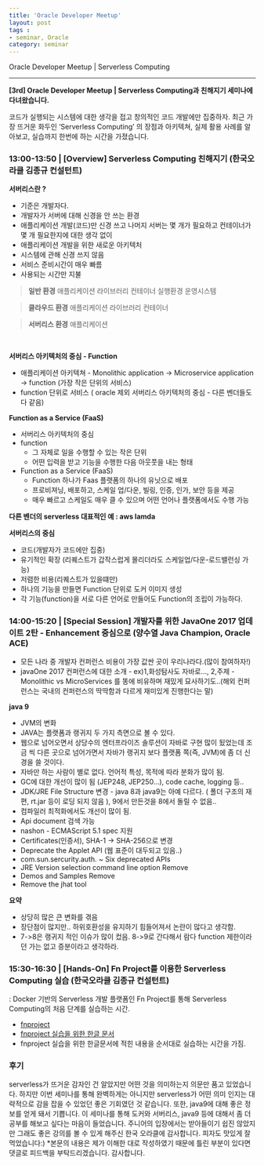 ```yaml
---
title: 'Oracle Developer Meetup'  
layout: post  
tags :  
- seminar, Oracle
category: seminar
---
```


Oracle Developer Meetup | Serverless Computing

---

**[3rd] Oracle Developer Meetup | Serverless Computing과 친해지기 세미나에 다녀왔습니다.**

코드가 실행되는 시스템에 대한 생각을 접고 창의적인 코드 개발에만 집중하자. 최근 가장 뜨거운 화두인 ‘Serverless Computing’ 의 장점과 아키텍쳐, 실제 활용 사례를 알아보고, 실습까지 한번에 하는 시간을 가졌습니다.

### 13:00-13:50 | [Overview] Serverless Computing 친해지기 (한국오라클 김종규 컨설턴트)

**서버리스란 ?**
- 기준은 개발자다.
- 개발자가 서버에 대해 신경을 안 쓰는 환경
- 애플리케이션 개발(코드)만 신경 쓰고 나머지 서버는 몇 개가 필요하고 컨테이너가 몇 개 필요한지에 대한 생각 없이
- 애플리케이션 개발을 위한 새로운 아키텍처
- 시스템에 관해 신경 쓰지 않음
- 서비스 준비시간이 매우 빠름
- 사용되는 시간만 지불
> **일반 환경**
애플리케이션
라이브러리
컨테이너
실행환경
운영시스템

> **클라우드 환경**
애플리케이션
라이브러리
컨테이너

> **서버리스 환경**
애플리케이션

<br/>

**서버리스 아키텍처의 중심 - Function** 
- 애플리케이션 아키텍쳐 - Monolithic application -> Microservice application -> function (가장 작은 단위의 서비스)
- function 단위로 서비스 ( oracle 제외 서버리스 아키텍처의 중심 - 다른 벤더들도 다 같음)

**Function as a Service (FaaS)**
- 서버리스 아키텍처의 중심
- function
  - 그 자체로 일을 수행할 수 있는 작은 단위
  - 어떤 입력을 받고 기능을 수행한 다음 아웃풋을 내는 형태
- Function as a Service (FaaS)
  - Function 하나가 Faas 플랫폼의 하나의 유닛으로 배포
  - 프로비져닝, 배포하고, 스케일 업/다운, 빌링, 인증, 인가, 보안 등을 제공
  - 매우 빠르고 스케일도 매우 클 수 있으며 어떤 언어나 플랫폼에서도 수행 가능

**다른 벤더의 serverless 대표적인 예 : aws lamda**

**서버리스의 중심**
- 코드(개발자가 코드에만 집중)
- 유기적인 확장 (리퀘스트가 갑작스럽게 몰리더라도 스케일업/다운-로드밸런싱 가능)
- 저렴한 비용(리퀘스트가 있을떄만)
- 하나의 기능을 만들면 Function 단위로 도커 이미지 생성
- 각 기능(function)을 서로 다른 언어로 만들어도 Function의 조립이 가능하다.


### 14:00-15:20 | [Special Session] 개발자를 위한 JavaOne 2017 업데이트 2탄 - Enhancement 중심으로 (양수열 Java Champion, Oracle ACE)

- 모든 나라 중 개발자 컨퍼런스 비용이 가장 값싼 곳이 우리나라다.(많이 참여하자!)
- javaOne 2017 컨퍼런스에 대한 소개  - ex)1,화성탐사도 자바로..., 2,주제 - Monolithic  vs MicroServices 를 똥에 비유하며 재밌게 묘사하기도..(해외 컨퍼런스는 국내의 컨퍼런스의 딱딱함과 다르게 재미있게 진행한다는 말)

**java 9**

- JVM의 변화
- JAVA는 플랫폼과 랭귀지 두 가지 측면으로 볼 수 있다.
- 웹으로 넘어오면서 상당수의 엔터프라이즈 솔루션이 자바로 구현 많이 됬었는데 조금 씩 다른 곳으로 넘어가면서 자바가 랭귀지 보다 플랫폼 쪽(즉, JVM)에 좀 더 신경을 쓸 것이다.
- 자바만 하는 사람이 별로 없다. 언어적 특성, 목적에 따라 분화가 많이 됨.
- GC에 대한 개선이 많이 됨 (JEP248, JEP250...), code cache, logging 등..
- JDK/JRE File Structure 변경 - java 8과 java9는 아예 다르다. ( 폴더 구조의 재편, rt.jar 등이 로딩 되지 않음 ), 9에서 만든것을 8에서 돌릴 수 없음..
- 컴파일러 최적화에서도 개선이 많이 됨.
- Api document 검색 가능
- nashon - ECMAScript 5.1 spec 지원
- Certificates(인증서), SHA-1 -> SHA-256으로 변경
- Deprecate the Applet API (웹 표준이 대두되고 있음..)
- com.sun.sercurity.auth. ~  Six deprecated APIs
- JRE Version selection command line option Remove
- Demos and Samples Remove
- Remove the jhat tool

**요약**
- 상당히 많은 큰 변화를 겪음
- 장단점이 많지만.. 하위호환성을 유지하기 힘들어져서 논란이 많다고 생각함.
- 7->8은 랭귀지 적인 이슈가 많이 컸음. 8->9로 간다해서 람다 function 제한이라던 가는 없고 증분이라고 생각하라.

### 15:30-16:30 | [Hands-On] Fn Project를 이용한 Serverless Computing 실습 (한국오라클 김종규 컨설턴트)

: Docker 기반의 Serverless 개발 플랫폼인 Fn Project를 통해 Serverless Computing의 처음 단계를 실습하는 시간.

- [fnproject](https://github.com/shiftyou/fnproject)
- [fnproject 실습을 위한 한글 문서](https://github.com/fnproject/fn)
- fnproject 실습을 위한 한글문서에 적힌 내용을 순서대로 실습하는 시간을 가짐.

### 후기

serverless가 뜨거운 감자인 건 알았지만 어떤 것을 의미하는지 의문만 품고 있었습니다. 하지만 이번 세미나를 통해 완벽하게는 아니지만 serverless가 어떤 의미 인지는 대략적으로 감을 잡을 수 있었던 좋은 기회였던 것 같습니다. 또한, java9에 대해 좋은 정보를 얻게 돼서 기쁩니다.
이 세미나를 통해 도커와 서버리스, java9 등에 대해서 좀 더 공부를 해보고 싶다는 마음이 들었습니다.
주니어의 입장에서는 받아들이기 쉽진 않았지만 그래도 좋은 강의를 볼 수 있게 해주신 한국 오라클에 감사합니다. 피자도 맛있게 잘 먹었습니다:)
*본문의 내용은 제가 이해한 대로 작성하였기 때문에 틀린 부분이 있다면 댓글로 피드백을 부탁드리겠습니다. 감사합니다.
